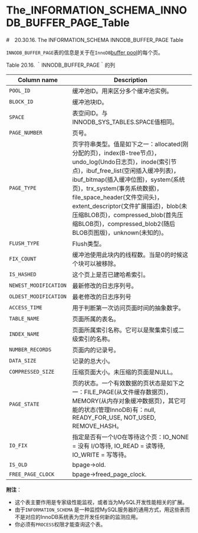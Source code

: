 # The_INFORMATION_SCHEMA_INNODB_BUFFER_PAGE_Table

#　20.30.16. The INFORMATION_SCHEMA INNODB_BUFFER_PAGE Table

`INNODB_BUFFER_PAGE`表的信息是关于在`InnoDB`[buffer pool](../glossary.md)的每个页。

Table 20.16. ｀INNODB_BUFFER_PAGE｀的列

<table>
<thead>
<tr>
	<th scope="col">Column name</th>
	<th scope="col">Description</th>
</tr>
</thead>

<tbody>
<tr>
	<td scope="row"><code class="literal">POOL_ID</code></td>
	<td>缓冲池ID。用来区分多个缓冲池实例。</td>
</tr>

<tr>
	<td scope="row"><code class="literal">BLOCK_ID</code></td>
	<td>缓冲池块ID。</td>
</tr>

<tr>
	<td scope="row"><code class="literal">SPACE</code></td>
	<td>表空间ID。与INNODB_SYS_TABLES.SPACE值相同。</td>
</tr>

<tr>
	<td scope="row"><code class="literal">PAGE_NUMBER</code></td>
	<td>页号。</td>
</tr>

<tr>
	<td scope="row"><code class="literal">PAGE_TYPE</code></td>
	<td>页字符串类型。值是如下之一：allocated(刚分配的页)，index(B-tree节点)，undo_log(Undo日志页)，inode(索引节点)，ibuf_free_list(空闲插入缓冲列表)，ibuf_bitmap(插入缓冲位图)，system(系统页)，trx_system(事务系统数据)，file_space_header(文件空间头)，extent_descriptor(文件扩展描述)，blob(未压缩BLOB页)，compressed_blob(首先压缩BLOB页)，compressed_blob2(随后BLOB页图版)，unknown(未知的)。</td>
</tr>

<tr>
	<td scope="row"><code class="literal">FLUSH_TYPE</code></td>
	<td>Flush类型。</td>
</tr>

<tr>
	<td scope="row"><code class="literal">FIX_COUNT</code></td>
	<td>缓冲池使用此块内的线程数。当是0的时候这个块可以被移除。</td>
</tr>

<tr>
	<td scope="row"><code class="literal">IS_HASHED</code></td>
	<td>这个页上是否已建哈希索引。</td>
</tr>

<tr>
	<td scope="row"><code class="literal">NEWEST_MODIFICATION</code></td>
	<td>最新修改的日志序列号。</td>
</tr>

<tr>
	<td scope="row"><code class="literal">OLDEST_MODIFICATION</code></td>
	<td>最老修改的日志序列号</td>
</tr>

<tr>
	<td scope="row"><code class="literal">ACCESS_TIME</code></td>
	<td>用于判断第一次访问页面时间的抽象数字。</td>
</tr>

<tr>
	<td scope="row"><code class="literal">TABLE_NAME</code></td>
	<td>页面所属的表名。</td>
</tr>

<tr>
	<td scope="row"><code class="literal">INDEX_NAME</code></td>
	<td>页面所属索引名称。它可以是聚集索引或二级索引的名称。</td>
</tr>

<tr>
	<td scope="row"><code class="literal">NUMBER_RECORDS</code></td>
	<td>页面内的记录号。</td>
</tr>

<tr>
	<td scope="row"><code class="literal">DATA_SIZE</code></td>
	<td>记录的总大小。</td>
</tr>

<tr>
	<td scope="row"><code class="literal">COMPRESSED_SIZE</code></td>
	<td>压缩页面大小。未压缩的页面是NULL。</td>
</tr>

<tr>
	<td scope="row"><code class="literal">PAGE_STATE</code></td>
	<td>页的状态。一个有效数据的页状态是如下之一：FILE_PAGE(从文件缓存数据页)，MEMORY(从内存对象缓冲数据页)，其它可能的状态(管理InnoDB)有：null, READY_FOR_USE, NOT_USED, REMOVE_HASH。</td>
</tr>

<tr>
	<td scope="row"><code class="literal">IO_FIX</code></td>
	<td>指定是否有一个I/O在等待这个页：IO_NONE = 没有 I/O等待, IO_READ = 读等待, IO_WRITE = 写等待。</td>
</tr>

<tr>
	<td scope="row"><code class="literal">IS_OLD</code></td>
	<td>bpage-&gt;old.</td>
</tr>

<tr>
	<td scope="row"><code class="literal">FREE_PAGE_CLOCK</code></td>
	<td>bpage-&gt;freed_page_clock.</td>
</tr>
</tbody>
</table>

**附注**：

- 这个表主要作用是专家级性能监视，或者当为MySQL开发性能相关的扩展。 
- 由于`INFORMATION_SCHEMA` 是一种监控MySQL服务器的通用方式，用这些表而不是对应的InnoDB系统表为您开发任何新的监测应用。
- 你必须有`PROCESS`权限才能查询这个表。